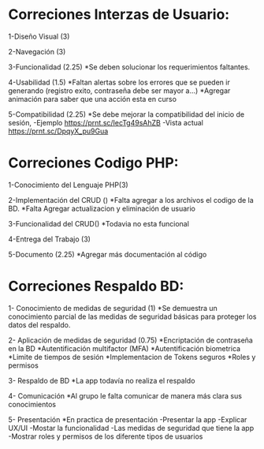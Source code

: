 # Correciones Interzas de Usuario:

1-Diseño Visual (3)

2-Navegación (3)

3-Funcionalidad (2.25)
*Se deben solucionar los requerimientos faltantes. 

4-Usabilidad (1.5)
*Faltan alertas sobre los errores que se pueden ir generando (registro exito, contraseña debe ser mayor a...)
*Agregar animación para saber que una acción esta en curso

5-Compatibilidad (2.25)
*Se debe mejorar la compatibilidad del inicio de sesión, 
-Ejemplo https://prnt.sc/IecTg49sAhZB 
-Vista actual https://prnt.sc/DpqyX_pu9Gua


# Correciones Codigo PHP:

1-Conocimiento del Lenguaje PHP(3)

2-Implementación del CRUD ()
*Falta agregar a los archivos el codigo de la BD.
*Falta Agregar actualizacion y eliminación de usuario

3-Funcionalidad del CRUD()
*Todavia no esta funcional

4-Entrega del Trabajo (3)

5-Documento (2.25)
*Agregar más documentación al código 


# Correciones Respaldo BD:

1- Conocimiento de medidas de seguridad  (1)
*Se demuestra un conocimiento parcial de las medidas de seguridad básicas para proteger los datos del respaldo.

2- Aplicación de medidas de seguridad (0.75)
*Encriptación de contraseña en la BD
*Autentificación multifactor (MFA)
*Autentificación biometrica
*Limite de tiempos de sesión
*Implementacion de Tokens seguros 
*Roles y permisos

3- Respaldo de BD
*La app todavía no realiza el respaldo

4- Comunicación 
*Al grupo le falta comunicar de manera más clara sus conocimientos

5- Presentación
*En practica de presentación
-Presentar la app
-Explicar UX/UI
-Mostar la funcionalidad
-Las medidas de seguridad que tiene la app
-Mostrar roles y permisos de los diferente tipos de usuarios


